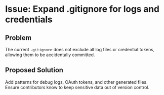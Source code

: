 # Issue: Expand .gitignore for logs and credentials

## Problem

The current `.gitignore` does not exclude all log files or credential tokens, allowing them to be accidentally committed.

## Proposed Solution

Add patterns for debug logs, OAuth tokens, and other generated files. Ensure contributors know to keep sensitive data out of version control.

